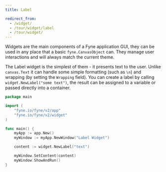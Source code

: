 ```yaml
---
title: Label

redirect_from:
  - /widget/
  - /tour/widget/label
  - /tour/widget/
---
```


Widgets are the main components of a Fyne application GUI, they can be
used in any place that a basic `fyne.CanvasObject` can. They manage user
interactions and will always match the current theme.

The Label widget is the simplest of them - it presents text to the user.
Unlike `canvas.Text` it can handle some simple formatting (such as `\n`)
and wrapping (by setting the `Wrapping` field).
You can create a label by calling `widget.NewLabel("some text")`, the
result can be assigned to a variable or passed directly into a container.

```go
package main

import (
	"fyne.io/fyne/v2/app"
	"fyne.io/fyne/v2/widget"
)

func main() {
	myApp := app.New()
	myWindow := myApp.NewWindow("Label Widget")

	content := widget.NewLabel("text")

	myWindow.SetContent(content)
	myWindow.ShowAndRun()
}
```
